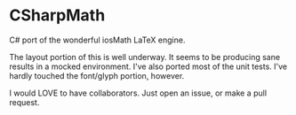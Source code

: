 # CSharpMath
C# port of the wonderful iosMath LaTeX engine.

The layout portion of this is well underway. It seems to be producing sane results in a mocked environment. I've also ported most of the unit tests.
I've hardly touched the font/glyph portion, however.

I would LOVE to have collaborators. Just open an issue, or make a pull request.
